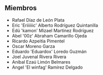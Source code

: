 ## Miembros

* Rafael Díaz de León Plata
* Eric 'Eriiiiiic' Alberto Rodríguez Quintanilla
* Edú 'kamon' Mizael Martínez Rodríguez
* Abel '00z' Abraham Camarillo Ojeda
* Ricardo Azpeitia Pimentel
* Oscar Moreno Garza
* Eduardo 'Eduardox' Loredo Guzmán
* Joel Juvenal Rivera Rivera
* Anibal Ezaú Limón Belmares
* Angel 'El winfag' Ramírez Delgado 
